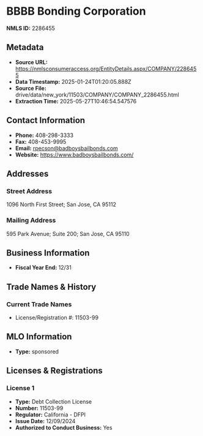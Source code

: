 # BBBB Bonding Corporation

**NMLS ID:** 2286455

## Metadata
- **Source URL:** https://nmlsconsumeraccess.org/EntityDetails.aspx/COMPANY/2286455
- **Data Timestamp:** 2025-01-24T01:20:05.888Z
- **Source File:** drive/data/new_york/11503/COMPANY/COMPANY_2286455.html
- **Extraction Time:** 2025-05-27T10:46:54.547576

## Contact Information
- **Phone:** 408-298-3333
- **Fax:** 408-453-9995
- **Email:** rpecson@badboysbailbonds.com
- **Website:** https://www.badboysbailbonds.com/

## Addresses
### Street Address
1096 North First Street; San Jose, CA 95112

### Mailing Address
595 Park Avenue; Suite 200; San Jose, CA 95110

## Business Information
- **Fiscal Year End:** 12/31

## Trade Names & History
### Current Trade Names
- License/Registration #: 11503-99

## MLO Information
- **Type:** sponsored

## Licenses & Registrations

### License 1
- **Type:** Debt Collection License
- **Number:** 11503-99
- **Regulator:** California - DFPI
- **Issue Date:** 12/09/2024
- **Authorized to Conduct Business:** Yes
